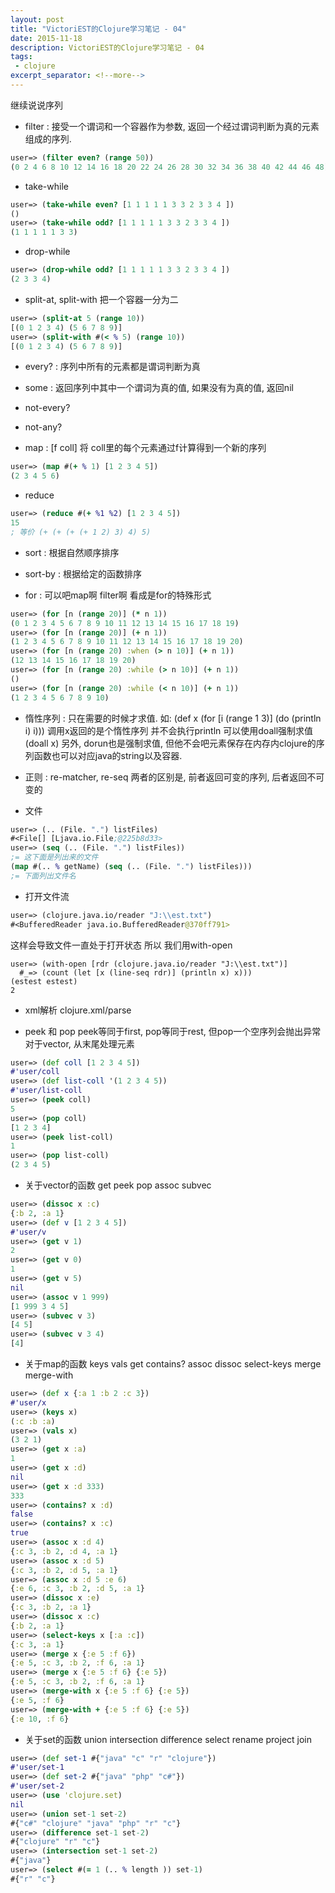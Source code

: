 ```yaml
---
layout: post
title: "VictoriEST的Clojure学习笔记 - 04"
date: 2015-11-18
description: VictoriEST的Clojure学习笔记 - 04
tags:
 - clojure
excerpt_separator: <!--more-->
---
```


继续说说序列

- filter : 接受一个谓词和一个容器作为参数, 返回一个经过谓词判断为真的元素组成的序列.
```clojure
user=> (filter even? (range 50))
(0 2 4 6 8 10 12 14 16 18 20 22 24 26 28 30 32 34 36 38 40 42 44 46 48)
```

- take-while
```clojure
user=> (take-while even? [1 1 1 1 1 3 3 2 3 3 4 ])
()
user=> (take-while odd? [1 1 1 1 1 3 3 2 3 3 4 ])
(1 1 1 1 1 3 3)
```

- drop-while
```clojure
user=> (drop-while odd? [1 1 1 1 1 3 3 2 3 3 4 ])
(2 3 3 4)
```

<!--more-->

- split-at, split-with 把一个容器一分为二
```clojure
user=> (split-at 5 (range 10))
[(0 1 2 3 4) (5 6 7 8 9)]
user=> (split-with #(< % 5) (range 10))
[(0 1 2 3 4) (5 6 7 8 9)]
```

- every? : 序列中所有的元素都是谓词判断为真

- some : 返回序列中其中一个谓词为真的值, 如果没有为真的值, 返回nil

- not-every?

- not-any?

- map : [f coll] 将 coll里的每个元素通过f计算得到一个新的序列
```clojure
user=> (map #(+ % 1) [1 2 3 4 5])
(2 3 4 5 6)
```

- reduce
```clojure
user=> (reduce #(+ %1 %2) [1 2 3 4 5])
15
; 等价 (+ (+ (+ (+ 1 2) 3) 4) 5)
```

- sort : 根据自然顺序排序

- sort-by : 根据给定的函数排序

- for : 可以吧map啊 filter啊 看成是for的特殊形式
```clojure
user=> (for [n (range 20)] (* n 1))
(0 1 2 3 4 5 6 7 8 9 10 11 12 13 14 15 16 17 18 19)
user=> (for [n (range 20)] (+ n 1))
(1 2 3 4 5 6 7 8 9 10 11 12 13 14 15 16 17 18 19 20)
user=> (for [n (range 20) :when (> n 10)] (+ n 1))
(12 13 14 15 16 17 18 19 20)
user=> (for [n (range 20) :while (> n 10)] (+ n 1))
()
user=> (for [n (range 20) :while (< n 10)] (+ n 1))
(1 2 3 4 5 6 7 8 9 10)
```

- 惰性序列 : 只在需要的时候才求值.
如: (def x (for [i (range 1 3)] (do (println i) i)))
调用x返回的是个惰性序列
并不会执行println
可以使用doall强制求值
(doall x)
另外, dorun也是强制求值, 但他不会吧元素保存在内存内clojure的序列函数也可以对应java的string以及容器.

- 正则 : re-matcher, re-seq
两者的区别是, 前者返回可变的序列, 后者返回不可变的

- 文件
```clojure
user=> (.. (File. ".") listFiles)
#<File[] [Ljava.io.File;@225b8d33>
user=> (seq (.. (File. ".") listFiles))
;= 这下面是列出来的文件
(map #(.. % getName) (seq (.. (File. ".") listFiles)))
;= 下面列出文件名
```

- 打开文件流
```clojure
user=> (clojure.java.io/reader "J:\\est.txt")
#<BufferedReader java.io.BufferedReader@370ff791>
```
这样会导致文件一直处于打开状态 所以 我们用with-open
```
user=> (with-open [rdr (clojure.java.io/reader "J:\\est.txt")]
  #_=> (count (let [x (line-seq rdr)] (println x) x)))
(estest estest)
2
```

- xml解析
clojure.xml/parse

- peek 和 pop
peek等同于first, pop等同于rest, 但pop一个空序列会抛出异常
对于vector, 从末尾处理元素
```clojure
user=> (def coll [1 2 3 4 5])
#'user/coll
user=> (def list-coll '(1 2 3 4 5))
#'user/list-coll
user=> (peek coll)
5
user=> (pop coll)
[1 2 3 4]
user=> (peek list-coll)
1
user=> (pop list-coll)
(2 3 4 5)
```

- 关于vector的函数
get
peek
pop
assoc
subvec
```clojure
user=> (dissoc x :c)
{:b 2, :a 1}
user=> (def v [1 2 3 4 5])
#'user/v
user=> (get v 1)
2
user=> (get v 0)
1
user=> (get v 5)
nil
user=> (assoc v 1 999)
[1 999 3 4 5]
user=> (subvec v 3)
[4 5]
user=> (subvec v 3 4)
[4]
```

- 关于map的函数
keys
vals
get
contains?
assoc
dissoc
select-keys
merge
merge-with
```clojure
user=> (def x {:a 1 :b 2 :c 3})
#'user/x
user=> (keys x)
(:c :b :a)
user=> (vals x)
(3 2 1)
user=> (get x :a)
1
user=> (get x :d)
nil
user=> (get x :d 333)
333
user=> (contains? x :d)
false
user=> (contains? x :c)
true
user=> (assoc x :d 4)
{:c 3, :b 2, :d 4, :a 1}
user=> (assoc x :d 5)
{:c 3, :b 2, :d 5, :a 1}
user=> (assoc x :d 5 :e 6)
{:e 6, :c 3, :b 2, :d 5, :a 1}
user=> (dissoc x :e)
{:c 3, :b 2, :a 1}
user=> (dissoc x :c)
{:b 2, :a 1}
user=> (select-keys x [:a :c])
{:c 3, :a 1}
user=> (merge x {:e 5 :f 6})
{:e 5, :c 3, :b 2, :f 6, :a 1}
user=> (merge x {:e 5 :f 6} {:e 5})
{:e 5, :c 3, :b 2, :f 6, :a 1}
user=> (merge-with x {:e 5 :f 6} {:e 5})
{:e 5, :f 6}
user=> (merge-with + {:e 5 :f 6} {:e 5})
{:e 10, :f 6}
```

- 关于set的函数
union
intersection
difference
select
rename
project
join
```clojure
user=> (def set-1 #{"java" "c" "r" "clojure"})
#'user/set-1
user=> (def set-2 #{"java" "php" "c#"})
#'user/set-2
user=> (use 'clojure.set)
nil
user=> (union set-1 set-2)
#{"c#" "clojure" "java" "php" "r" "c"}
user=> (difference set-1 set-2)
#{"clojure" "r" "c"}
user=> (intersection set-1 set-2)
#{"java"}
user=> (select #(= 1 (.. % length )) set-1)
#{"r" "c"}
```
